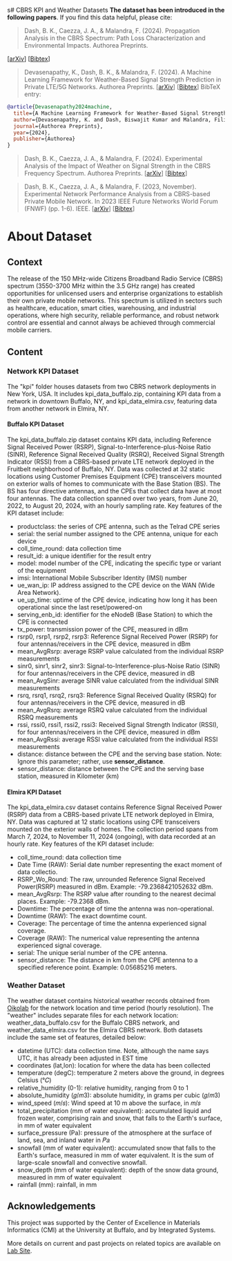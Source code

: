 s# CBRS KPI and Weather Datasets
**The dataset has been introduced in the following papers**. If you find this data helpful, please cite:


> Dash, B. K., Caezza, J. A., & Malandra, F. (2024). Propagation Analysis in the CBRS Spectrum: Path Loss Characterization and Environmental Impacts. Authorea Preprints.

[[arXiv](https://doi.org/10.36227/techrxiv.173144788.88858804/v1)] [[Bibtex](https://scholar.googleusercontent.com/scholar.bib?q=info:-QJbu2Q3Sr4J:scholar.google.com/&output=citation&scisdr=ClGWNh2XEIT7to92XXY:AFWwaeYAAAAAZz5wRXZi5AVdyQVGgzsRqG2gCNs&scisig=AFWwaeYAAAAAZz5wRQcPbrrWgsrTK6JRU3mKAgQ&scisf=4&ct=citation&cd=-1&hl=en)]

> Devasenapathy, K., Dash, B. K., & Malandra, F. (2024). A Machine Learning Framework for Weather-Based Signal Strength Prediction in Private LTE/5G Networks. Authorea Preprints.
[[arXiv](https://doi.org/10.36227/techrxiv.173198458.82259958/v1)] [[Bibtex]()]
BibTeX entry:
```bibtex
@article{Devasenapathy2024machine,
  title={A Machine Learning Framework for Weather-Based Signal Strength Prediction in Private LTE/5G Networks},
  author={Devasenapathy, K. and Dash, Biswajit Kumar and Malandra, Filippo},
  journal={Authorea Preprints},
  year={2024},
  publisher={Authorea}
}
```

> Dash, B. K., Caezza, J. A., & Malandra, F. (2024). Experimental Analysis of the Impact of Weather on Signal Strength in the CBRS Frequency Spectrum. Authorea Preprints.
[[arXiv](https://doi.org/10.36227/techrxiv.171710034.48434625/v1)] [[Bibtex](https://scholar.googleusercontent.com/scholar.bib?q=info:5iF_uR9uw8cJ:scholar.google.com/&output=citation&scisdr=ClGWNh2XEIT7to92hNM:AFWwaeYAAAAAZz5wnNM8MK7Uc4kTS480Gq1SXsE&scisig=AFWwaeYAAAAAZz5wnEh2C63cKpLSaUwFCjLmSco&scisf=4&ct=citation&cd=-1&hl=en)]

> Dash, B. K., Caezza, J. A., & Malandra, F. (2023, November). Experimental Network Performance Analysis from a CBRS-based Private Mobile Network. In 2023 IEEE Future Networks World Forum (FNWF) (pp. 1-6). IEEE.
[[arXiv](https://doi.org/10.1109/FNWF58287.2023.10520385)] [[Bibtex](https://scholar.googleusercontent.com/scholar.bib?q=info:TDFA49We1JkJ:scholar.google.com/&output=citation&scisdr=ClGWNh2XEIT7to92rgI:AFWwaeYAAAAAZz5wtgKW468nvIFVVMCw7Y8OSOc&scisig=AFWwaeYAAAAAZz5wtvZKYmRnVG3UTj-z_fbASZ0&scisf=4&ct=citation&cd=-1&hl=en)]


# About Dataset
## Context
The release of the 150 MHz-wide Citizens Broadband Radio Service (CBRS) spectrum (3550-3700 MHz within the 3.5 GHz range) has created opportunities for unlicensed users and enterprise organizations to establish their own private mobile networks. This spectrum is utilized in sectors such as healthcare, education, smart cities, warehousing, and industrial operations, where high security, reliable performance, and robust network control are essential and cannot always be achieved through commercial mobile carriers.
## Content
### Network KPI Dataset
The "kpi" folder houses datasets from two CBRS network deployments in New York, USA. It includes kpi_data_buffalo.zip, containing KPI data from a network in downtown Buffalo, NY, and kpi_data_elmira.csv, featuring data from another network in Elmira, NY.


#### Buffalo KPI Dataset
The kpi_data_buffalo.zip dataset contains KPI data, including Reference Signal Received Power (RSRP), Signal-to-Interference-plus-Noise Ratio (SINR), Reference Signal Received Quality (RSRQ), Received Signal Strength Indicator (RSSI) from a CBRS-based private LTE network deployed in the Fruitbelt neighborhood of Buffalo, NY. Data was collected at 32 static locations using Customer Premises Equipment (CPE) transceivers mounted on exterior walls of homes to communicate with the Base Station (BS). The BS has four directive antennas, and the CPEs that collect data have at most four antennas. The data collection spanned over two years, from June 20, 2022, to August 20, 2024, with an hourly sampling rate. Key features of the KPI dataset include:

- productclass: the series of CPE antenna, such as the Telrad CPE series
- serial: the serial number assigned to the CPE antenna, unique for each device
- coll_time_round: data collection time
- result_id: a unique identifier for the result entry
- model: model number of the CPE, indicating the specific type or variant of the equipment
- imsi: International Mobile Subscriber Identity (IMSI) number
- ue_wan_ip: IP address assigned to the CPE device on the WAN (Wide Area Network).
- ue_up_time: uptime of the CPE device, indicating how long it has been operational since the last reset/powered-on
- serving_enb_id: identifier for the eNodeB (Base Station) to which the CPE is connected
- tx_power: transmission power of the CPE, measured in dBm
- rsrp0, rsrp1, rsrp2, rsrp3: Reference Signal Received Power (RSRP) for four antennas/receivers in the CPE device, measured in dBm
- mean_AvgRsrp: average RSRP value calculated from the individual RSRP measurements
- sinr0, sinr1, sinr2, sinr3: Signal-to-Interference-plus-Noise Ratio (SINR) for four antennas/receivers in the CPE device, measured in dB
- mean_AvgSinr: average SINR value calculated from the individual SINR measurements
- rsrq, rsrq1, rsrq2, rsrq3: Reference Signal Received Quality (RSRQ) for four antennas/receivers in the CPE device, measured in dB
- mean_AvgRsrq: average RSRQ value calculated from the individual RSRQ measurements
- rssi, rssi0, rssi1, rssi2, rssi3: Received Signal Strength Indicator (RSSI), for four antennas/receivers in the CPE device, measured in dBm
- mean_AvgRssi: average RSSI value calculated from the individual RSSI measurements
- distance: distance between the CPE and the serving base station. Note: Ignore this parameter; rather, use **sensor_distance**.
- sensor_distance: distance between the CPE and the serving base station, measured in Kilometer (km)

#### Elmira KPI Dataset
The kpi_data_elmira.csv dataset contains Reference Signal Received Power (RSRP) data from a CBRS-based private LTE network deployed in Elmira, NY. Data was captured at 12 static locations using CPE transceivers mounted on the exterior walls of homes. The collection period spans from March 7, 2024, to November 11, 2024 (ongoing), with data recorded at an hourly rate. Key features of the KPI dataset include:

- coll_time_round: data collection time
- Date Time (RAW): Serial date number representing the exact moment of data collectio.
- RSRP_Wo_Round: The raw, unrounded Reference Signal Received Power(RSRP) measured in dBm. Example: -79.2368421052632 dBm.
- mean_AvgRsrp: The RSRP value after rounding to the nearest decimal places. Example: -79.2368 dBm.
- Downtime: The percentage of time the antenna was non-operational.
- Downtime (RAW): The exact downtime count.
- Coverage: The percentage of time the antenna experienced signal coverage.
- Coverage (RAW): The numerical value representing the antenna experienced signal coverage.
- serial: The unique serial number of the CPE antenna.
- sensor_distance: The distance in km from the CPE antenna to a specified reference point. Example: 0.05685216 meters.

### Weather Dataset
The weather dataset contains historical weather records obtained from [Oikolab](https://oikolab.com/) for the network location and time period (hourly resolution). The "weather" includes separate files for each network location: weather_data_buffalo.csv for the Buffalo CBRS network, and weather_data_elmira.csv for the Elmira CBRS network. Both datasets include the same set of features, detailed below:

- datetime (UTC): data collection time. Note, although the name says UTC, it has already been adjusted in EST time
- coordinates (lat,lon): location for where the data has been collected
- temperature (degC): temperature 2 meters above the ground, in degrees Celsius (°𝐶)
- relative_humidity (0-1): relative humidity, ranging from 0 to 1
- absolute_humidity (𝑔/𝑚3): absolute humidity, in grams per cubic (𝑔/𝑚3)
- wind_speed (𝑚/𝑠): Wind speed at 10 m above the surface, in 𝑚/𝑠
- total_precipitation (mm of water equivalent): accumulated liquid and frozen water, comprising rain and snow, that falls to the Earth's surface, in mm of water equivalent
- surface_pressure (Pa): pressure of the atmosphere at the surface of land, sea, and inland water in 𝑃𝑎
- snowfall (mm of water equivalent): accumulated snow that falls to the Earth's surface, measured in mm of water equivalent. It is the sum of large-scale snowfall and convective snowfall.
- snow_depth (mm of water equivalent): depth of the snow data ground, measured in mm of water equivalent
- rainfall (mm): rainfall, in mm

## Acknowledgements
This project was supported by the Center of Excellence in Materials Informatics (CMI) at the University at Buffalo, and by Integrated Systems.

More details on current and past projects on related topics are available on [Lab Site](https://www.acsu.buffalo.edu/~filippom/).
